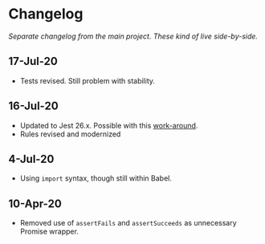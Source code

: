 # Changelog

*Separate changelog from the main project. These kind of live side-by-side.*

## 17-Jul-20

- Tests revised. Still problem with stability.

## 16-Jul-20

- Updated to Jest 26.x. Possible with this [work-around](https://github.com/facebook/jest/issues/7780#issuecomment-615890410).
- Rules revised and modernized

## 4-Jul-20

- Using `import` syntax, though still within Babel. 

## 10-Apr-20

- Removed use of `assertFails` and `assertSucceeds` as unnecessary Promise wrapper.

